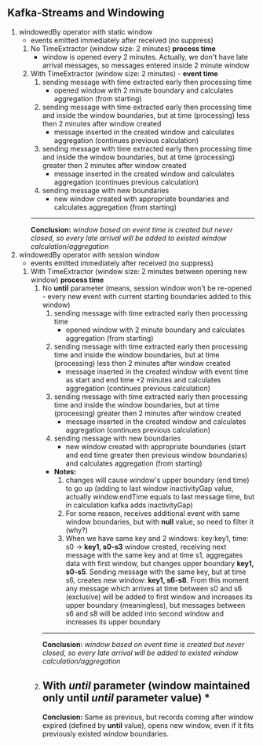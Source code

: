 Kafka-Streams and Windowing
--------------------

1. windowedBy operator with static window
    * events emitted immediately after received (no suppress)
    1. No TimeExtractor (window size: 2 minutes) **process time**
        * window is opened every 2 minutes. Actually, we don't have late arrival messages, so 
        messages entered inside 2 minute window
    1. With TimeExtractor (window size: 2 minutes) - **event time**
        1. sending message with time extracted early then processing time
            * opened window with 2 minute boundary and calculates aggregation (from starting)
        1. sending message with time extracted early then processing time and 
        inside the window boundaries, but at time (processing) less 
        then 2 minutes after window created
            * message inserted in the created window and 
            calculates aggregation (continues previous calculation)
        1. sending message with time extracted early then processing time and 
        inside the window boundaries, but at time (processing) greater then 
        2 minutes after window created
            * message inserted in the created window and calculates aggregation 
            (continues previous calculation)
        1. sending message with new boundaries
            * new window created with appropriate boundaries and calculates 
            aggregation (from starting)
        ---------------------------------------------
        **Conclusion:** _window based on event time is created but never closed, so every late arrival will be added to existed window calculation/aggregation_
1. windowedBy operator with session window
    * events emitted immediately after received (no suppress)
    1. With TimeExtractor (window size: 2 minutes between opening new window) **process time**
        1. No **until** parameter (means, session window won't be re-opened - every new event 
                with current starting boundaries added to this window)
            1. sending message with time extracted early then processing time
                * opened window with 2 minute boundary and calculates aggregation 
                (from starting)
            1. sending message with time extracted early then processing time and 
            inside the window boundaries, but at time (processing) less then 2 minutes 
            after window created
                * message inserted in the created window with event time as start and end time +2 minutes
                 and calculates aggregation (continues previous calculation)
            1. sending message with time extracted early then processing time and 
                inside the window boundaries, but at time (processing) greater then 2 minutes 
                after window created
                * message inserted in the created window and calculates aggregation 
                (continues previous calculation)
            1. sending message with new boundaries
                * new window created with appropriate boundaries 
                (start and end time greater then previous window boundaries) and calculates 
                aggregation (from starting)
            * **Notes:**
                1. changes will cause window's upper boundary (end time) to go up (adding to last window inactivityGap value, actually window.endTime equals to last message time, but in calculation kafka adds inactivityGap)
                1. For some reason, receives additional event with same window boundaries, but with **null** value, so need to filter it (why?)
                1. When we have same key and 2 windows: key:key1, time: s0 -> **key1, s0-s3** window created, receiving next message with 
                the same key and at time s1, aggregates data with first window, but changes upper boundary **key1, s0-s5**. 
                Sending message with the same key, but at time s6, creates new window: **key1, s6-s8**.
                From this moment any message which arrives at time between s0 and s6 (exclusive) will be added to first window 
                and increases its upper boundary (meaningless), but messages between s6 and s8 will be added into second window 
                and increases its upper boundary 
            ---------------------------------------------
            **Conclusion:** _window based on event time is created but never closed, so every late arrival will be added to existed window calculation/aggregation_
        2. With *until* parameter (window maintained only until *until* parameter value)
            *
            ---------------------------------------------
            **Conclusion:** Same as previous, but records coming after window expired (defined by **until** value), 
            opens new window, even if it fits previously existed window boundaries. 